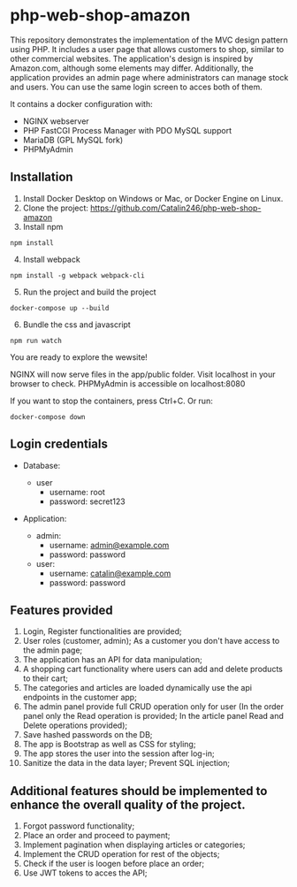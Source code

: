 # php-web-shop-amazon

This repository demonstrates the implementation of the MVC design pattern using PHP. It includes a user page that allows customers to shop, similar to other commercial websites. The application's design is inspired by Amazon.com, although some elements may differ. Additionally, the application provides an admin page where administrators can manage stock and users. You can use the same login screen to acces both of them.

It contains a docker configuration with:

- NGINX webserver
- PHP FastCGI Process Manager with PDO MySQL support
- MariaDB (GPL MySQL fork)
- PHPMyAdmin

## Installation

1. Install Docker Desktop on Windows or Mac, or Docker Engine on Linux.
2. Clone the project: https://github.com/Catalin246/php-web-shop-amazon
3. Install npm

`npm install`

4. Install webpack

`npm install -g webpack webpack-cli`

5. Run the project and build the project

`docker-compose up --build`

6. Bundle the css and javascript

`npm run watch`

You are ready to explore the wewsite!

NGINX will now serve files in the app/public folder. Visit localhost in your browser to check.
PHPMyAdmin is accessible on localhost:8080

If you want to stop the containers, press Ctrl+C.
Or run:

`docker-compose down`

## Login credentials

- Database:

  - user
    - username: root
    - password: secret123

- Application:

  - admin:
    - username: admin@example.com
    - password: password
  - user:
    - username: catalin@example.com
    - password: password

## Features provided

1. Login, Register functionalities are provided;
2. User roles (customer, admin); As a customer you don't have access to the admin page;
3. The application has an API for data manipulation;
4. A shopping cart functionality where users can add and delete products to their cart;
5. The categories and articles are loaded dynamically use the api endpoints in the customer app;
6. The admin panel provide full CRUD operation only for user (In the order panel only the Read operation is provided; In the article panel Read and Delete operations provided);
7. Save hashed passwords on the DB;
8. The app is Bootstrap as well as CSS for styling;
9. The app stores the user into the session after log-in;
10. Sanitize the data in the data layer; Prevent SQL injection;

## Additional features should be implemented to enhance the overall quality of the project.

1. Forgot password functionality;
2. Place an order and proceed to payment;
3. Implement pagination when displaying articles or categories;
4. Implement the CRUD operation for rest of the objects;
5. Check if the user is loogen before place an order;
6. Use JWT tokens to acces the API;
